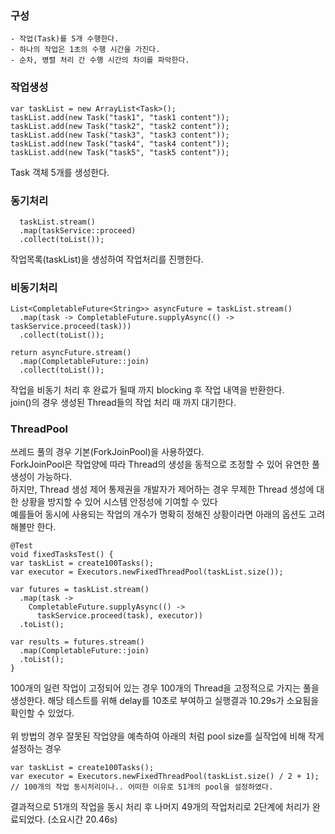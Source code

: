 ### 구성
    - 작업(Task)를 5개 수행한다.
    - 하나의 작업은 1초의 수행 시간을 가진다.
    - 순차, 병렬 처리 간 수행 시간의 차이를 파악한다.
### 작업생성
    var taskList = new ArrayList<Task>();
    taskList.add(new Task("task1", "task1 content"));
    taskList.add(new Task("task2", "task2 content"));
    taskList.add(new Task("task3", "task3 content"));
    taskList.add(new Task("task4", "task4 content"));
    taskList.add(new Task("task5", "task5 content"));
Task 객체 5개를 생성한다.

### 동기처리
      taskList.stream()
      .map(taskService::proceed)
      .collect(toList());
작업목록(taskList)을 생성하여 작업처리를 진행한다.
 
### 비동기처리
    List<CompletableFuture<String>> asyncFuture = taskList.stream()
      .map(task -> CompletableFuture.supplyAsync(() -> taskService.proceed(task)))
      .collect(toList());

    return asyncFuture.stream()
      .map(CompletableFuture::join)
      .collect(toList());

작업을 비동기 처리 후 완료가 될때 까지 blocking 후 작업 내역을 반환한다.<br>
join()의 경우 생성된 Thread들의 작업 처리 때 까지 대기한다.


### ThreadPool
쓰레드 풀의 경우 기본(ForkJoinPool)을 사용하였다.<br>
ForkJoinPool은 작업양에 따라 Thread의 생성을 동적으로 조정할 수 있어 유연한 풀 생성이 가능하다.<br>
하지만, Thread 생성 제어 통제권을 개발자가 제어하는 경우 무제한 Thread 생성에 대한 상황을 방지할 수 있어
시스템 안정성에 기여할 수 있다<br>
예를들어 동시에 사용되는 작업의 개수가 명확히 정해진 상황이라면 아래의 옵션도 고려해볼만 한다.<br>

    @Test
    void fixedTasksTest() {
    var taskList = create100Tasks();
    var executor = Executors.newFixedThreadPool(taskList.size());

    var futures = taskList.stream()
      .map(task ->
        CompletableFuture.supplyAsync(() ->
          taskService.proceed(task), executor))
      .toList();

    var results = futures.stream()
      .map(CompletableFuture::join)
      .toList();
    }
100개의 일련 작업이 고정되어 있는 경우 100개의 Thread을 고정적으로 가지는 풀을 생성한다.
해당 테스트를 위해 delay를 10초로 부여하고 실행결과 10.29s가 소요됨을 확인할 수 있었다.
<br><br>
위 방법의 경우 잘못된 작업양을 예측하여 아래의 처럼 pool size를 실작업에 비해 작게 설정하는 경우

    var taskList = create100Tasks();
    var executor = Executors.newFixedThreadPool(taskList.size() / 2 + 1);
    // 100개의 작업 동시처리이나.. 어떠한 이유로 51개의 pool을 설정하였다.

결과적으로 51개의 작업을 동시 처리 후 나머지 49개의 작업처리로
2단계에 처리가 완료되었다. (소요시간 20.46s)

